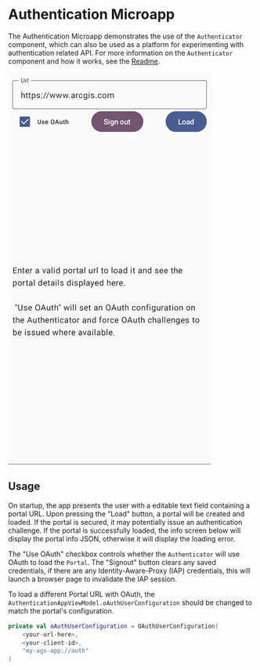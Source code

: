 # Authentication Microapp

The Authentication Microapp demonstrates the use of the `Authenticator` component, which can also be used as a platform for experimenting with authentication related API. For more information on the `Authenticator` component and how it works, see the [Readme](../../toolkit/authentication/README.md).

![](screenshot.png)

## Usage

On startup, the app presents the user with a editable text field containing a portal URL. Upon pressing the "Load" button, a portal will be created and loaded. If the portal is secured, it may potentially issue an authentication challenge. 
If the portal is successfully loaded, the info screen below will display the portal info JSON, otherwise it will display the loading error. 

The "Use OAuth" checkbox controls whether the `Authenticator` will use OAuth to load the `Portal`.
The "Signout" button clears any saved credentials, if there are any Identity-Aware-Proxy (IAP) credentials, this will launch a browser page to invalidate the IAP session.

To load a different Portal URL with OAuth, the `AuthenticationAppViewModel.oAuthUserConfiguration` should be changed to match the portal's configuration. 

```kotlin
private val oAuthUserConfiguration = OAuthUserConfiguration(
	<your-url-here>,
	<your-client-id>,
	"my-ags-app://auth"
)
```


